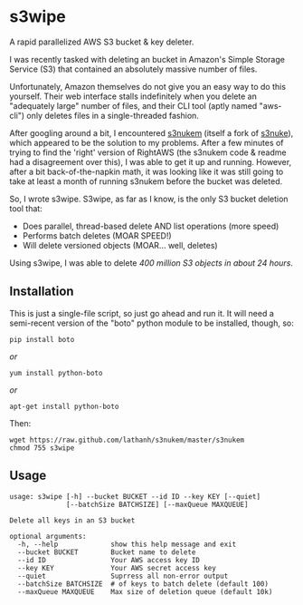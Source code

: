 s3wipe
======

A rapid parallelized AWS S3 bucket &amp; key deleter.

I was recently tasked with deleting an bucket in Amazon's Simple Storage 
Service (S3) that contained an absolutely massive number of files.

Unfortunately, Amazon themselves do not give you an easy way to do this 
yourself.  Their web interface stalls indefinitely when you delete an
"adequately large" number of files, and their CLI tool (aptly named 
"aws-cli") only deletes files in a single-threaded fashion.

After googling around a bit, I encountered 
[s3nukem](https://github.com/lathanh/s3nukem) (itself a fork
of [s3nuke](http://github.com/SFEley/s3nuke/)), which appeared to be the
solution to my problems.  After a few minutes of trying to find the 
'right' version of RightAWS (the s3nukem code & readme had a
disagreement over this), I was able to get it up and running.  However,
after a bit back-of-the-napkin math, it was looking like it was still
going to take at least a month of running s3nukem before the bucket was 
deleted. 

So, I wrote s3wipe.  S3wipe, as far as I know, is the only S3 bucket 
deletion tool that:

* Does parallel, thread-based delete AND list operations (more speed)
* Performs batch deletes (MOAR SPEED!)
* Will delete versioned objects (MOAR... well, deletes)

Using s3wipe, I was able to delete _400 million S3 objects in about 24 hours_.

## Installation

This is just a single-file script, so just go ahead and run it.  It will need
a semi-recent version of the "boto" python module to be installed, though, so:

    pip install boto

_or_

    yum install python-boto

_or_

    apt-get install python-boto

Then:

    wget https://raw.github.com/lathanh/s3nukem/master/s3nukem
    chmod 755 s3wipe
    
## Usage

```
usage: s3wipe [-h] --bucket BUCKET --id ID --key KEY [--quiet]     
              [--batchSize BATCHSIZE] [--maxQueue MAXQUEUE]        
                                                                   
Delete all keys in an S3 bucket                                    
                                                                   
optional arguments:                                                
  -h, --help             show this help message and exit           
  --bucket BUCKET        Bucket name to delete                     
  --id ID                Your AWS access key ID                    
  --key KEY              Your AWS secret access key                
  --quiet                Suprress all non-error output             
  --batchSize BATCHSIZE  # of keys to batch delete (default 100)   
  --maxQueue MAXQUEUE    Max size of deletion queue (default 10k)  
```
